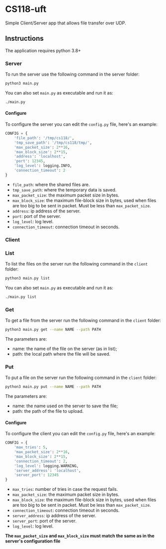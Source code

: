 # CS118-uft

Simple Client/Server app that allows file transfer over UDP. 

## Instructions

The application requires python 3.8+

### Server

To run the server use the following command in the server folder:

```sh
python3 main.py
```

You can also set `main.py` as executable and run it as:

```sh
./main.py
```

#### Configure

To configure the server you can edit the `config.py` file, here's an example:

```py
CONFIG = {
    'file_path': '/tmp/cs118/',
    'tmp_save_path': '/tmp/cs118/tmp/',
    'max_packet_size': 2**16,
    'max_block_size': 2**15,
    'address': 'localhost',
    'port': 12345,
    'log_level': logging.INFO,
    'connection_timeout': 2
}
```

- `file_path`: where the shared files are.
- `tmp_save_path`: where the temporary data is saved.
- `max_packet_size`: the maximum packet size in bytes.
- `max_block_size`: the maximum file-block size in bytes, used when files are too big to be sent in packet. Must be less than `max_packet_size`.
- `address`: ip address of the server.
- `port`: port of the server.
- `log_level`: log level.
- `connection_timeout`: connection timeout in seconds.

### Client

### List

To list the files on the server run the following command in the `client` folder:

```sh
python3 main.py list
```

You can also set `main.py` as executable and run it as:

```sh
./main.py list
```

### Get

To get a file from the server run the following command in the `client` folder:

```sh
python3 main.py get --name NAME --path PATH
```

The parameters are:
- name: the name of the file on the server (as in list);
- path: the local path where the file will be saved.

### Put

To put a file on the server run the following command in the `client` folder:

```sh
python3 main.py put --name NAME --path PATH
```

The parameters are:
- name: the name used on the server to save the file;
- path: the path of the file to upload.

#### Configure

To configure the client you can edit the `config.py` file, here's an example:

```py
CONFIG = {
    'max_tries': 5,
    'max_packet_size': 2**16,
    'max_block_size': 2**15,
    'connection_timeout': 2,
    'log_level': logging.WARNING,
    'server_address': 'localhost',
    'server_port': 12345
}
```

- `max_tries`: number of tries in case the request fails.
- `max_packet_size`: the maximum packet size in bytes.
- `max_block_size`: the maximum file-block size in bytes, used when files are too big to be sent in packet. Must be less than `max_packet_size`.
- `connection_timeout`: connection timeout in seconds.
- `server_address`: ip address of the server.
- `server_port`: port of the server.
- `log_level`: log level.

__The `max_packet_size` and `max_block_size` must match the same as in the server's configuration file__